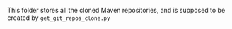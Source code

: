 This folder stores all the cloned Maven repositories, and is supposed to be created by `get_git_repos_clone.py`
